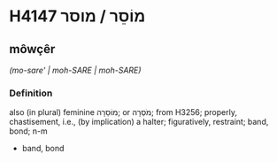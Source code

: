 # H4147 מוֹסֵר / מוסר

## môwçêr

_(mo-sare' | moh-SARE | moh-SARE)_

### Definition

also (in plural) feminine מוֹסֵרָה; or מֹסְרָה; from H3256; properly, chastisement, i.e., (by implication) a halter; figuratively, restraint; band, bond; n-m

- band, bond
